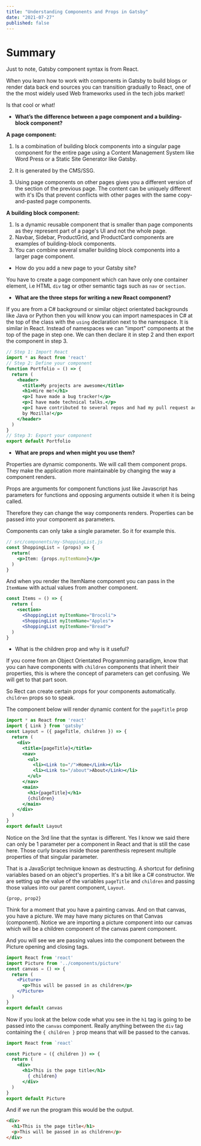 ```yaml
---
title: "Understanding Components and Props in Gatsby"
date: "2021-07-27"
published: false
---
```


[//]: # (This is to do with Part 2 of Gatsby's tutorial)

# Summary #

Just to note, Gatsby component syntax is from React.

When you learn how to work with components in Gatsby to build blogs or render data back end sources you can transition gradually to React, one of the the most widely used Web frameworks used in the tech jobs market! 

Is that cool or what!

- **What’s the difference between a page component and a building-block component?**

**A page component:**

1. Is a combination of building block components into a singular page component for the entire page using a Content Management System like Word Press or a Static Site Generator like Gatsby.

2. It is generated by the CMS/SSG.

3. Using page components on other pages gives you a different version of the section of the previous page. The content can be uniquely different with it's IDs that prevent conflicts with other pages with the same copy-and-pasted page components.

**A building block component:**

1. Is a dynamic reusable component that is smaller than page components as they represent part of a page's UI and not the whole page.
2. Navbar, Sidebar, ProductGrid, and ProductCard components are examples of building-block components.
3. You can combine several smaller building block components into a larger page component.

- How do you add a new page to your Gatsby site?

You have to create a page component which can have only one container element, i.e HTML `div` tag or other semantic tags such as `nav` or `section`.

- **What are the three steps for writing a new React component?**

If you are from a C# background or similar object orientated backgrounds like Java or Python then you will know you can import namespaces in C# at the top of the class with the `using` declaration next to the namespace. It is similar in React. Instead of namespaces we can "import" components at the top of the page in step one. We can then declare it in step 2 and then export the component in step 3.

```jsx
// Step 1: Import React
import * as React from 'react'
// Step 2: Define your component
function Portfolio = () => {
  return (
    <header>
      <title>My projects are awesome</title>
      <h1>Hire me!</h1>
      <p>I have made a bug tracker!</p>
      <p>I have made technical talks.</p>
      <p>I have contributed to several repos and had my pull request accepted
      by Mozilla!</p>
    </header>
  )
}
// Step 3: Export your component
export default Portfolio
```

- **What are props and when might you use them?**

Properties are dynamic components. We will call them component props. They make the application more maintainable by changing the way a component renders.

Props are arguments for component functions just like Javascript has parameters for functions and opposing arguments outside it when it is being called.

Therefore they can change the way components renders. Properties can be passed into your component as parameters.

Components can only take a single parameter. So it for example this.

```jsx
// src/components/my-ShoppingList.js
const ShoppingList = (props) => {
  return(
    <p>Item: {props.myItemName}</p>
  )
}
```

And when you render the ItemName component you can pass in the `ItemName` with actual values from another component.

```jsx
const Items = () => {
  return (
    <section>
      <ShoppingList myItemName="Brocoli">
      <ShoppingList myItemName="Apples">
      <ShoppingList myItemName="Bread">
  )
}
```

- What is the children prop and why is it useful?

If you come from an Object Orientated Programming paradigm, know that you can have components with `children` components that inherit their properties, this is where the concept of parameters can get confusing. We will get to that part soon.

So Rect can create certain props for your components automatically. `children` props so to speak.

The component below will render dynamic content for the `pageTitle` prop

```jsx
import * as React from 'react'
import { Link } from 'gatsby'
const Layout = ({ pageTitle, children }) => {
  return (
    <div>
      <title>{pageTitle}</title>
      <nav>
        <ul>
          <li><Link to="/">Home</Link></li>
          <li><Link to="/about">About</Link></li>
        </ul>
      </nav>
      <main>
        <h1>{pageTitle}</h1>
        {children}
      </main>
    </div>
  )
}
export default Layout
```

Notice on the 3rd line that the syntax is different. Yes I know we said there can only be 1 parameter per a component in React and that is still the case here. Those curly braces inside those parenthesis represent multiple properties of that singular parameter.

That is a JavaScript technique known as destructing. A shortcut for defining variables based on an object's properties. It's a bit like a C# constructor. We are setting up the value of the variables `pageTitle` and `children` and passing those values into our parent component, `Layout`.

`{prop, prop2}`

Think for a moment that you have a painting canvas. And on that canvas, you have a picture. We may have many pictures on that Canvas (component).
Notice we are importing a picture component into our canvas which will be a children component of the canvas parent component.

And you will see we are passing values into the component between the Picture opening and closing tags.

```jsx
import React from 'react'
import Picture from '../components/picture'
const canvas = () => {
  return (
    <Picture>
      <p>This will be passed in as children</p>
    </Picture>
  )
}
export default canvas
```

Now if you look at the below code what you see in the `h1` tag is going to be passed into the `canvas` component. Really anything between the `div` tag containing the `{ children }` prop means that will be passed to the canvas.

```jsx
import React from `react`

const Picture = ({ children }) => {
  return (
    <div>
      <h1>This is the page title</h1>
        { children}
      </div>
  )
}
export default Picture
```

And if we run the program this would be the output.

```html
<div>
  <h1>This is the page title</h1>
  <p>This will be passed in as children</p>
</div>
```
